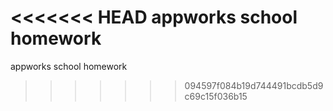 <<<<<<< HEAD
appworks school homework
=======
appworks school homework
>>>>>>> 094597f084b19d744491bcdb5d9c69c15f036b15
